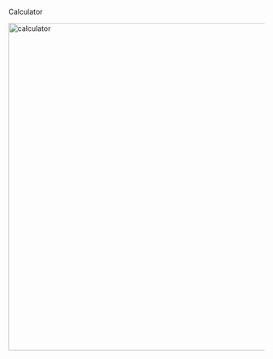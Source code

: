Calculator


<img width="645" alt="calculator" src="https://github.com/user-attachments/assets/58461392-782c-465a-ad5c-93892d3d96d7" />
